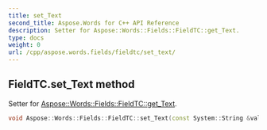 ```yaml
---
title: set_Text
second_title: Aspose.Words for C++ API Reference
description: Setter for Aspose::Words::Fields::FieldTC::get_Text. 
type: docs
weight: 0
url: /cpp/aspose.words.fields/fieldtc/set_text/
---
```

## FieldTC.set_Text method


Setter for [Aspose::Words::Fields::FieldTC::get_Text](./get_text/).

```cpp
void Aspose::Words::Fields::FieldTC::set_Text(const System::String &value)
```

